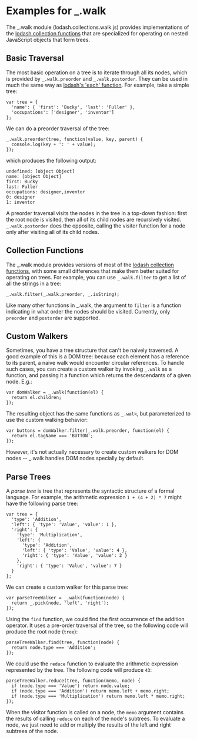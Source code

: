 Examples for _.walk
===================

The _.walk module (lodash.collections.walk.js) provides implementations of
the [lodash collection functions](http://lodashjs.org/#collections)
that are specialized for operating on nested JavaScript objects that form
trees.

Basic Traversal
---------------

The most basic operation on a tree is to iterate through all its nodes, which
is provided by `_.walk.preorder` and `_.walk.postorder`. They can be used in
much the same way as [lodash's 'each' function][each]. For example, take
a simple tree:

[each]: http://lodashjs.org/#each

    var tree = {
      'name': { 'first': 'Bucky', 'last': 'Fuller' },
      'occupations': ['designer', 'inventor']
    };

We can do a preorder traversal of the tree:

    _.walk.preorder(tree, function(value, key, parent) {
      console.log(key + ': ' + value);
    });

which produces the following output:

    undefined: [object Object]
    name: [object Object]
    first: Bucky
    last: Fuller
    occupations: designer,inventor
    0: designer
    1: inventor

A preorder traversal visits the nodes in the tree in a top-down fashion: first
the root node is visited, then all of its child nodes are recursively visited.
`_.walk.postorder` does the opposite, calling the visitor function for a node
only after visiting all of its child nodes.

Collection Functions
--------------------

The \_.walk module provides versions of most of the
[lodash collection functions](http://lodashjs.org/#collections), with
some small differences that make them better suited for operating on trees. For
example, you can use `_.walk.filter` to get a list of all the strings in a tree:

    _.walk.filter(_.walk.preorder, _.isString);

Like many other functions in _.walk, the argument to `filter` is a function
indicating in what order the nodes should be visited. Currently, only
`preorder` and `postorder` are supported.

Custom Walkers
--------------

Sometimes, you have a tree structure that can't be naively traversed. A good
example of this is a DOM tree: because each element has a reference to its
parent, a naive walk would encounter circular references. To handle such cases,
you can create a custom walker by invoking `_.walk` as a function, and passing
it a function which returns the descendants of a given node. E.g.:

    var domWalker = _.walk(function(el) {
      return el.children;
    });

The resulting object has the same functions as `_.walk`, but parameterized
to use the custom walking behavior:

    var buttons = domWalker.filter(_.walk.preorder, function(el) {
      return el.tagName === 'BUTTON';
    });

However, it's not actually necessary to create custom walkers for DOM nodes --
_.walk handles DOM nodes specially by default.

Parse Trees
-----------

A _parse tree_ is tree that represents the syntactic structure of a formal
language. For example, the arithmetic expression `1 + (4 + 2) * 7` might have the
following parse tree:

    var tree = {
      'type': 'Addition',
      'left': { 'type': 'Value', 'value': 1 },
      'right': {
        'type': 'Multiplication',
        'left': {
  	      'type': 'Addition',
  	      'left': { 'type': 'Value', 'value': 4 },
  	      'right': { 'type': 'Value', 'value': 2 }
        },
        'right': { 'type': 'Value', 'value': 7 }
      }
    };

We can create a custom walker for this parse tree:

    var parseTreeWalker = _.walk(function(node) {
      return _.pick(node, 'left', 'right');
    });

Using the `find` function, we could find the first occurrence of the addition
operator. It uses a pre-order traversal of the tree, so the following code
will produce the root node (`tree`):

    parseTreeWalker.find(tree, function(node) {
      return node.type === 'Addition';
    });

We could use the `reduce` function to evaluate the arithmetic expression
represented by the tree. The following code will produce `43`:

    parseTreeWalker.reduce(tree, function(memo, node) {
      if (node.type === 'Value') return node.value;
      if (node.type === 'Addition') return memo.left + memo.right;
      if (node.type === 'Multiplication') return memo.left * memo.right;
    });

When the visitor function is called on a node, the `memo` argument contains
the results of calling `reduce` on each of the node's subtrees. To evaluate a
node, we just need to add or multiply the results of the left and right
subtrees of the node.
